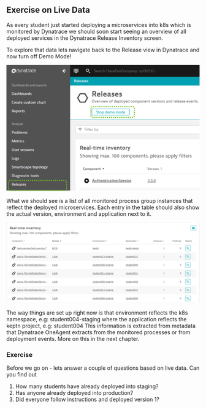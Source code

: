 ## Exercise on Live Data

As every student just started deploying a microservices into k8s which is monitored by Dynatrace we should soon start seeing an overview of all deployed services in the Dynatrace Release Inventory screen.

To explore that data lets navigate back to the Release view in Dynatrace and now turn off Demo Mode!

![](../../../assets/images/03_release_stop_demo_mode.png)

What we should see is a list of all monitored process group instances that reflect the deployed microservices. Each entry in the table should also show the actual version, environment and application next to it.

![](../../../assets/images/03_release_inventory_with_keptn_deployments.png)

The way things are set up right now is that environment reflects the k8s namespace, e.g: student004-staging where the application reflects the keptn project, e.g: student004
This information is extracted from metadata that Dynatrace OneAgent extracts from the monitored processes or from deployment events. More on this in the next chapter.

### Exercise
Before we go on - lets answer a couple of questions based on live data. Can you find out
1. How many students have already deployed into staging?
1. Has anyone already deployed into production?
1. Did everyone follow instructions and deployed version 1?

